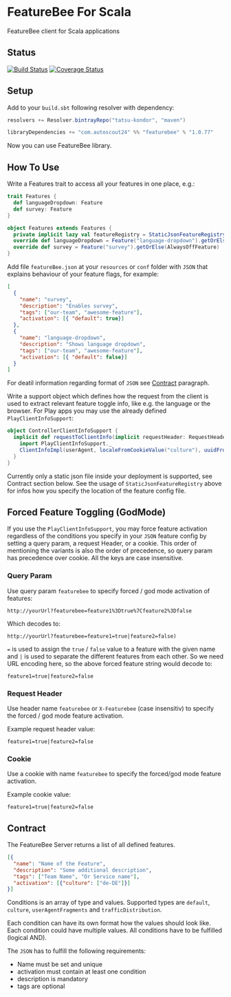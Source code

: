 # FeatureBee For Scala

FeatureBee client for Scala applications

## Status

[![Build Status](https://travis-ci.org/AutoScout24/featurebee-scala.svg)](https://travis-ci.org/AutoScout24/featurebee-scala)
[![Coverage Status](https://coveralls.io/repos/AutoScout24/featurebee-scala/badge.svg)](https://coveralls.io/r/AutoScout24/featurebee-scala)

## Setup

Add to your `build.sbt` following resolver with dependency:

```scala
resolvers += Resolver.bintrayRepo("tatsu-kondor", "maven")

libraryDependencies += "com.autoscout24" %% "featurebee" % "1.0.77"
```

Now you can use FeatureBee library.

## How To Use

Write a Features trait to access all your features in one place, e.g.:

```scala
trait Features {
  def languageDropdown: Feature
  def survey: Feature
}

object Features extends Features {
  private implicit lazy val featureRegistry = StaticJsonFeatureRegistry("featureBee.json")
  override def languageDropdown = Feature("language-dropdown").getOrElse(AlwaysOffFeature)
  override def survey = Feature("survey").getOrElse(AlwaysOffFeature)
}
```

Add file `featureBee.json` at your `resources` or `conf` folder with `JSON` that explains behaviour of your feature flags, for example:

```json
[
  {
    "name": "survey",
    "description": "Enables survey",
    "tags": ["our-team", "awesome-feature"],
    "activation": [{ "default": true}]
  },
  {
    "name": "language-dropdown",
    "description": "Shows language dropdown",
    "tags": ["our-team", "awesome-feature"],
    "activation": [{ "default": false}]
  }
]
```

For deatil information regarding format of `JSON` see [Contract](#contract) paragraph.

Write a support object which defines how the request from the client is used to extract relevant feature toggle info, like e.g. the language or the browser. For Play apps you may use the already defined `PlayClientInfoSupport`:

```scala
object ControllerClientInfoSupport {
  implicit def requestToClientInfo(implicit requestHeader: RequestHeader): ClientInfo = {
    import PlayClientInfoSupport._
    ClientInfoImpl(userAgent, localeFromCookieValue("culture"), uuidFromCookieValue("as24Visitor"), forcedFeatureToggle)
  }
}  
```

Currently only a static json file inside your deployment is supported, see Contract section below. See the usage of `StaticJsonFeatureRegistry` above for infos how you specify the location of the feature config file.

## Forced Feature Toggling (GodMode)

If you use the `PlayClientInfoSupport`, you may force feature activation regardless of the conditions you specify in your `JSON` feature config by setting a query param, a request Header, or a cookie. This order of mentioning the variants is also the order of precedence, so query param has precedence over cookie. All the keys are case insensitive.

### Query Param

Use query param `featurebee` to specify forced / god mode activation of features:

```
http://yourUrl?featurebee=feature1%3Dtrue%7Cfeature2%3Dfalse 
```

Which decodes to:

```
http://yourUrl?featurebee=feature1=true|feature2=false)
```

`=` is used to assign the `true` / `false` value to a feature with the given name and `|` is used to separate the different features from each other. So we need URL encoding here, so the above forced feature string would decode to:

```
feature1=true|feature2=false
```

### Request Header 

Use header name `featurebee` or `X-Featurebee` (case insensitiv) to specify the forced / god mode feature activation. 

Example request header value:

```
feature1=true|feature2=false
```

### Cookie

Use a cookie with name `featurebee` to specify the forced/god mode feature activation.

Example cookie value:

``` 
feature1=true|feature2=false
```

## Contract

The FeatureBee Server returns a list of all defined features.

```json
[{
  "name": "Name of the Feature",
  "description": "Some additional description",
  "tags": ["Team Name", "Or Service name"],
  "activation": [{"culture": ["de-DE"]}]
}]
```

Conditions is an array of type and values. Supported types are `default`, `culture`, `userAgentFragments` and `trafficDistribution`. 

Each condition can have its own format how the values should look like. Each condition could have multiple values. 
All conditions have to be fulfilled (logical AND). 

The `JSON` has to fulfill the following requirements:
* Name must be set and unique
* activation must contain at least one condition
* description is mandatory
* tags are optional
